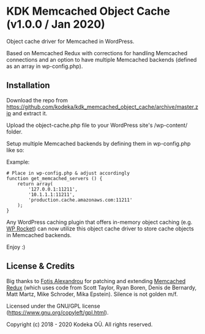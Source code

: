 # KDK Memcached Object Cache (v1.0.0 / Jan 2020)
Object cache driver for Memcached in WordPress.

Based on Memcached Redux with corrections for handling Memcached connections and an option to have multiple Memcached backends (defined as an array in wp-config.php).


## Installation

Download the repo from https://github.com/kodeka/kdk_memcached_object_cache/archive/master.zip and extract it.

Upload the object-cache.php file to your WordPress site's /wp-content/ folder.

Setup multiple Memcached backends by defining them in wp-config.php like so:

Example:
```
# Place in wp-config.php & adjust accordingly
function get_memcached_servers () {
    return array(
        '127.0.0.1:11211',
        '10.1.1.1:11211',
        'production.cache.amazonaws.com:11211'
    );
}
```

Any WordPress caching plugin that offers in-memory object caching (e.g. [WP Rocket](https://wp-rocket.me/)) can now utilize this object cache driver to store cache objects in Memcached backends.

Enjoy :)


## License & Credits

Big thanks to [Fotis Alexandrou](https://github.com/falexandrou) for patching and extending [Memcached Redux](https://wordpress.org/plugins/memcached-redux/) (which uses code from Scott Taylor, Ryan Boren, Denis de Bernardy, Matt Martz, Mike Schroder, Mika Epstein). Silence is not golden m/f.

Licensed under the GNU/GPL license (https://www.gnu.org/copyleft/gpl.html).

Copyright (c) 2018 - 2020 Kodeka OÜ. All rights reserved.
